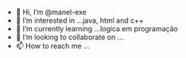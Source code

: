 - 👋 Hi, I’m @manel-exe
- 👀 I’m interested in ...java, html and c++
- 🌱 I’m currently learning ...logica em programação
- 💞️ I’m looking to collaborate on ...
- 📫 How to reach me ...

<!---
manel-exe/manel-exe is a ✨ special ✨ repository because its `README.md` (this file) appears on your GitHub profile.
You can click the Preview link to take a look at your changes.
--->
